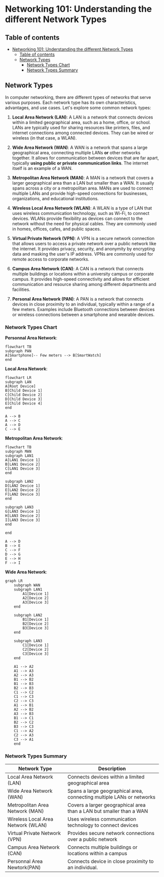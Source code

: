 # Networking 101: Understanding the different Network Types

## Table of contents

- [Networking 101: Understanding the different Network Types](#networking-101-understanding-the-different-network-types)
  - [Table of contents](#table-of-contents)
  - [Network Types](#network-types)
    - [Network Types Chart](#network-types-chart)
    - [Network Types Summary](#network-types-summary)

## Network Types

In computer networking, there are different types of networks that serve various purposes. Each network type has its own characteristics, advantages, and use cases. Let's explore some common network types:

1. **Local Area Network (LAN)**: A LAN is a network that connects devices within a limited geographical area, such as a home, office, or school. LANs are typically used for sharing resources like printers, files, and internet connections among connected devices. They can be wired or wireless (in that case, a WLAN).

2. **Wide Area Network (WAN)**: A WAN is a network that spans a large geographical area, connecting multiple LANs **or** other networks together. It allows for communication between devices that are far apart, typically **using public or private communication links**. The internet itself is an example of a WAN.

3. **Metropolitan Area Network (MAN)**: A MAN is a network that covers a larger geographical area than a LAN but smaller than a WAN. It usually spans across a city or a metropolitan area. MANs are used to connect multiple LANs and provide high-speed connections for businesses, organizations, and educational institutions.

4. **Wireless Local Area Network (WLAN)**: A WLAN is a type of LAN that uses wireless communication technology, such as Wi-Fi, to connect devices. WLANs provide flexibility as devices can connect to the network without the need for physical cables. They are commonly used in homes, offices, cafes, and public spaces.

5. **Virtual Private Network (VPN)**: A VPN is a secure network connection that allows users to access a private network over a public network like the internet. It provides privacy, security, and anonymity by encrypting data and masking the user's IP address. VPNs are commonly used for remote access to corporate networks.

6. **Campus Area Network (CAN)**: A CAN is a network that connects multiple buildings or locations within a university campus or corporate campus. It provides high-speed connectivity and allows for efficient communication and resource sharing among different departments and facilities.

7. **Personal Area Network (PAN)**: A PAN is a network that connects devices in close proximity to an individual, typically within a range of a few meters. Examples include Bluetooth connections between devices or wireless connections between a smartphone and wearable devices.

### Network Types Chart

**Personnal Area Network**:

```mermaid
flowchart TB
subgraph PAN
A[Smartphone]-- Few meters --> B[SmartWatch]
end
```

**Local Area Network**:

```mermaid
flowchart LR
subgraph LAN
A[Root Device]
B[Child Device 1]
C[Child Device 2]
D[Child Device 3]
E[Child Device 4]
end

A --> B
A --> C
A --> D
C --> E
```

**Metropolitan Area Network**:

```mermaid
flowchart TB
subgraph MAN
subgraph LAN1
A[LAN1 Device 1]
B[LAN1 Device 2]
C[LAN1 Device 3]
end

subgraph LAN2
D[LAN2 Device 1]
E[LAN2 Device 2]
F[LAN2 Device 3]
end

subgraph LAN3
G[LAN3 Device 1]
H[LAN3 Device 2]
I[LAN3 Device 3]
end

end

A --> D
B --> E
C --> F
D --> G
E --> H
F --> I
```

**Wide Area Network**:

```mermaid
graph LR
    subgraph WAN
    subgraph LAN1
        A1[Device 1]
        A2[Device 2]
        A3[Device 3]
    end

    subgraph LAN2
        B1[Device 1]
        B2[Device 2]
        B3[Device 3]
    end

    subgraph LAN3
        C1[Device 1]
        C2[Device 2]
        C3[Device 3]
    end

    A1 --> A2
    A1 --> A3
    A2 --> A3
    B1 --> B2
    B1 --> B3
    B2 --> B3
    C1 --> C2
    C1 --> C3
    C2 --> C3
    A1 --> B1
    A2 --> B2
    A3 --> B3
    B1 --> C1
    B2 --> C2
    B3 --> C3
    C1 --> A2
    C2 --> A3
    C3 --> A1
    end
```

### Network Types Summary

| Network Type                 | Description                                                                       |
|------------------------------|-----------------------------------------------------------------------------------|
| Local Area Network (LAN)     | Connects devices within a limited geographical area                               |
| Wide Area Network (WAN)      | Spans a large geographical area, connecting multiple LANs or networks             |
| Metropolitan Area Network (MAN) | Covers a larger geographical area than a LAN but smaller than a WAN            |
| Wireless Local Area Network (WLAN) | Uses wireless communication technology to connect devices                   |
| Virtual Private Network (VPN) | Provides secure network connections over a public network                        |
| Campus Area Network (CAN)    | Connects multiple buildings or locations within a campus                          |
| Personnal Area Newtork(PAN)  | Connects device in close proximity to an individual.
